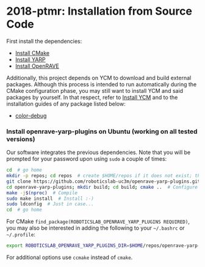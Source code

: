 # 2018-ptmr: Installation from Source Code

First install the dependencies:
- [Install CMake](https://github.com/roboticslab-uc3m/installation-guides/blob/master/install-cmake.md)
- [Install YARP](https://github.com/roboticslab-uc3m/installation-guides/blob/master/install-yarp.md)
- [Install OpenRAVE](https://github.com/roboticslab-uc3m/installation-guides/blob/master/install-openrave.md)

Additionally, this project depends on YCM to download and build external packages. Although this process is intended to run automatically during the CMake configuration phase, you may still want to install YCM and said packages by yourself. In that respect, refer to [Install YCM](https://github.com/roboticslab-uc3m/installation-guides/blob/master/install-ycm.md) and to the installation guides of any package listed below:

- [color-debug](https://github.com/roboticslab-uc3m/color-debug)

### Install openrave-yarp-plugins on Ubuntu (working on all tested versions)

Our software integrates the previous dependencies. Note that you will be prompted for your password upon using `sudo` a couple of times:

```bash
cd  # go home
mkdir -p repos; cd repos  # create $HOME/repos if it does not exist; then, enter it
git clone https://github.com/roboticslab-uc3m/openrave-yarp-plugins.git  # Download openrave-yarp-plugins software from the repository
cd openrave-yarp-plugins; mkdir build; cd build; cmake ..  # Configure the openrave-yarp-plugins software
make -j$(nproc)  # Compile
sudo make install  # Install :-)
sudo ldconfig  # Just in case...
cd  # go home
```

For CMake `find_package(ROBOTICSLAB_OPENRAVE_YARP_PLUGINS REQUIRED)`, you may also be interested in adding the following to your `~/.bashrc` or `~/.profile`:
```bash
export ROBOTICSLAB_OPENRAVE_YARP_PLUGINS_DIR=$HOME/repos/openrave-yarp-plugins/build  # Points to where OPENRAVE_YARP_PLUGINSConfig.cmake is generated upon running CMake
```

For additional options use `ccmake` instead of `cmake`.
